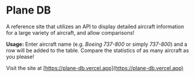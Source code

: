 # Plane DB

A reference site that utilizes an API to display detailed aircraft information for a large variety of aircraft, and allow comparisons!

**Usage:** Enter aircraft name (e.g. *Boeing 737-800* or simply *737-800*) and a row will be added to the table. Compare the statistics of as many aircraft as you please!

Visit the site at [https://plane-db.vercel.app](https://plane-db.vercel.app)
